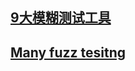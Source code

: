 ## [9大模糊测试工具](https://www.aqniu.com/tools-tech/65203.html)
## [Many fuzz tesitng](https://blog.csdn.net/riusksk/article/details/96241621)
